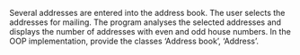 Several addresses are entered into the address book. The user selects the addresses for mailing. The program analyses the selected addresses and displays the number of addresses with even and odd house numbers. In the OOP implementation, provide the classes ‘Address book’, ‘Address’.
